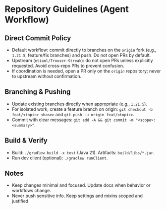 # Repository Guidelines (Agent Workflow)

## Direct Commit Policy
- Default workflow: commit directly to branches on the `origin` fork (e.g., `1.21.5`, feature/fix branches) and push. Do not open PRs by default.
- Upstream (`etianl/Trouser-Streak`): do not open PRs unless explicitly requested. Avoid cross-repo PRs to prevent confusion.
- If coordination is needed, open a PR only on the `origin` repository; never to upstream without confirmation.

## Branching & Pushing
- Update existing branches directly when appropriate (e.g., `1.21.5`).
- For isolated work, create a feature branch on origin: `git checkout -b feat/<topic> <base>` and `git push -u origin feat/<topic>`.
- Commit with clear messages: `git add -A && git commit -m "<scope>: <summary>"`.

## Build & Verify
- Build: `./gradlew build -x test` (Java 21). Artifacts: `build/libs/*.jar`.
- Run dev client (optional): `./gradlew runClient`.

## Notes
- Keep changes minimal and focused. Update docs when behavior or workflows change.
- Never push sensitive info. Keep settings and mixins scoped and justified.


